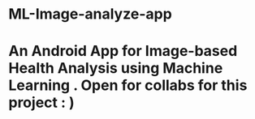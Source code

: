 ﻿# ML-Image-analyze-app
# An Android App for Image-based Health Analysis using Machine Learning . Open for collabs for this project : )
